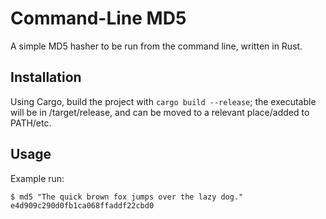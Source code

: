 # Command-Line MD5

A simple MD5 hasher to be run from the command line, written in Rust.

## Installation

Using Cargo, build the project with `cargo build --release`; the executable will be in /target/release, and can be moved to a relevant place/added to PATH/etc.

## Usage

Example run:

```
$ md5 "The quick brown fox jumps over the lazy dog."
e4d909c290d0fb1ca068ffaddf22cbd0
```
